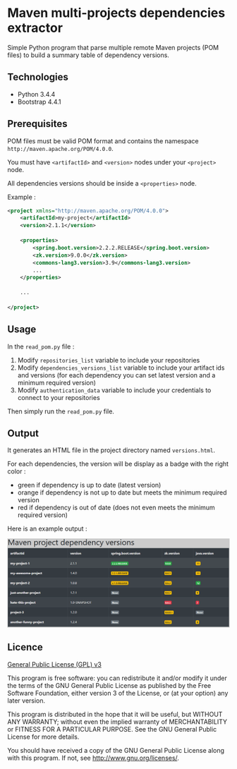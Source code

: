 # Maven multi-projects dependencies extractor

Simple Python program that parse multiple remote Maven projects (POM files) to build a summary table of dependency versions.

## Technologies

- Python 3.4.4
- Bootstrap 4.4.1

## Prerequisites

POM files must be valid POM format and contains the namespace `http://maven.apache.org/POM/4.0.0`.

You must have `<artifactId>` and `<version>` nodes under your `<project>` node.

All dependencies versions should be inside a `<properties>` node.

Example :

```xml
<project xmlns="http://maven.apache.org/POM/4.0.0">
    <artifactId>my-project</artifactId>
    <version>2.1.1</version>

    <properties>
        <spring.boot.version>2.2.2.RELEASE</spring.boot.version>
        <zk.version>9.0.0</zk.version>
        <commons-lang3.version>3.9</commons-lang3.version>
        ...
    </properties>

    ...

</project>
```

## Usage

In the `read_pom.py` file :
1. Modify `repositories_list` variable to include your repositories
2. Modify `dependencies_versions_list` variable to include your artifact ids and versions (for each dependency you can set latest version and a minimum required version) 
3. Modify `authentication_data` variable to include your credentials to connect to your repositories

Then simply run the `read_pom.py` file.

## Output

It generates an HTML file in the project directory named `versions.html`.

For each dependencies, the version will be display as a badge with the right color :
- green if dependency is up to date (latest version)
- orange if dependency is not up to date but meets the minimum required version
- red if dependency is out of date (does not even meets the minimum required version)

Here is an example output :

![Login page screenshot](output.png "Generated HTML file")

## Licence

[General Public License (GPL) v3](https://www.gnu.org/licenses/gpl-3.0.en.html)

This program is free software: you can redistribute it and/or modify it under the terms of the GNU
General Public License as published by the Free Software Foundation, either version 3 of the
License, or (at your option) any later version.

This program is distributed in the hope that it will be useful, but WITHOUT ANY WARRANTY; without
even the implied warranty of MERCHANTABILITY or FITNESS FOR A PARTICULAR PURPOSE. See the GNU
General Public License for more details.
    
You should have received a copy of the GNU General Public License along with this program.  If not,
see <http://www.gnu.org/licenses/>.